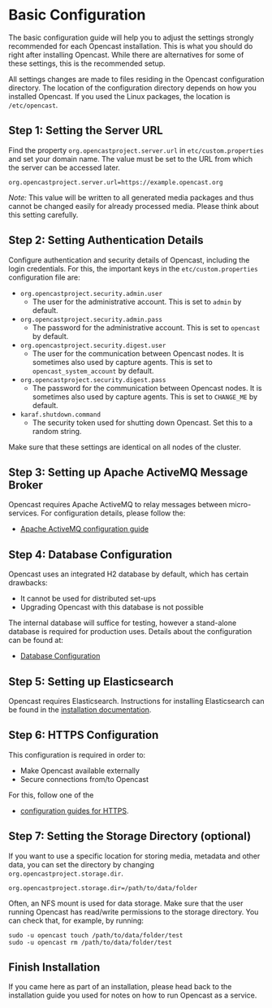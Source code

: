 Basic Configuration
===================

The basic configuration guide will help you to adjust the settings strongly recommended for each Opencast installation.
This is what you should do right after installing Opencast.
While there are alternatives for some of these settings, this is the recommended setup.

All settings changes are made to files residing in the Opencast configuration directory.
The location of the configuration directory depends on how you installed Opencast.
If you used the Linux packages, the location is `/etc/opencast`.


Step 1: Setting the Server URL
------------------------------

Find the property `org.opencastproject.server.url` in `etc/custom.properties` and set your domain name.
The value must be set to the URL from which the server can be accessed later.

    org.opencastproject.server.url=https://example.opencast.org

*Note:* This value will be written to all generated media packages and thus cannot be changed easily for already
processed media. Please think about this setting carefully.


Step 2: Setting Authentication Details
--------------------------------------

Configure authentication and security details of Opencast, including the login credentials.
For this, the important keys in the `etc/custom.properties` configuration file are:

* `org.opencastproject.security.admin.user`
    * The user for the administrative account. This is set to `admin` by default.
* `org.opencastproject.security.admin.pass`
    * The password for the administrative account. This is set to `opencast` by default.
* `org.opencastproject.security.digest.user`
    * The user for the communication between Opencast nodes. It is sometimes also used by capture agents.
      This is set to `opencast_system_account` by default.
* `org.opencastproject.security.digest.pass`
    * The password for the communication between Opencast nodes. It is sometimes also used by capture agents.
      This is set to `CHANGE_ME` by default.
* `karaf.shutdown.command`
    * The security token used for shutting down Opencast. Set this to a random string.

Make sure that these settings are identical on all nodes of the cluster.


Step 3: Setting up Apache ActiveMQ Message Broker
-------------------------------------------------

Opencast requires Apache ActiveMQ to relay messages between micro-services.
For configuration details, please follow the:

- [Apache ActiveMQ configuration guide](message-broker.md)


Step 4: Database Configuration
------------------------------

Opencast uses an integrated H2 database by default, which has certain drawbacks:

* It cannot be used for distributed set-ups
* Upgrading Opencast with this database is not possible

The internal database will suffice for testing, however a stand-alone database is required for production uses.
Details about the configuration can be found at:

- [Database Configuration](database.md)


Step 5: Setting up Elasticsearch
--------------------------------

Opencast requires Elasticsearch. Instructions for installing Elasticsearch can be found in the
[installation documentation](../installation/index.md).


Step 6: HTTPS Configuration
---------------------------

This configuration is required in order to:

- Make Opencast available externally
- Secure connections from/to Opencast

For this, follow one of the

- [configuration guides for HTTPS](https/index.md).


Step 7: Setting the Storage Directory (optional)
------------------------------------------------

If you want to use a specific location for storing media, metadata and other data,
you can set the directory by changing `org.opencastproject.storage.dir`.

    org.opencastproject.storage.dir=/path/to/data/folder

Often, an NFS mount is used for data storage.
Make sure that the user running Opencast has read/write permissions to the storage directory.
You can check that, for example, by running:

```no-highlight
sudo -u opencast touch /path/to/data/folder/test
sudo -u opencast rm /path/to/data/folder/test
```


Finish Installation
-------------------

If you came here as part of an installation, please head back to the installation guide you used for notes on how to run
Opencast as a service.

